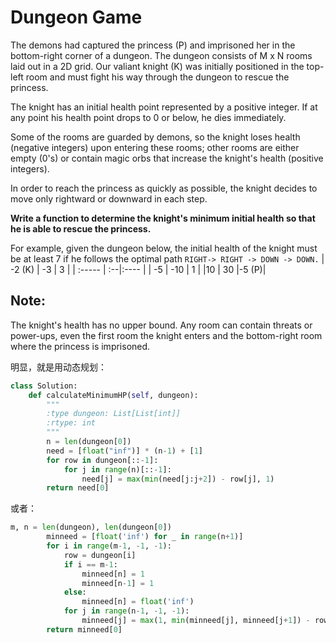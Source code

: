 # Dungeon Game

The demons had captured the princess (P) and imprisoned her in the bottom-right corner of a dungeon. The dungeon consists of M x N rooms laid out in a 2D grid. Our valiant knight (K) was initially positioned in the top-left room and must fight his way through the dungeon to rescue the princess.

The knight has an initial health point represented by a positive integer. If at any point his health point drops to 0 or below, he dies immediately.

Some of the rooms are guarded by demons, so the knight loses health (negative integers) upon entering these rooms; other rooms are either empty (0's) or contain magic orbs that increase the knight's health (positive integers).

In order to reach the princess as quickly as possible, the knight decides to move only rightward or downward in each step.



**Write a function to determine the knight's minimum initial health so that he is able to rescue the princess.**

For example, given the dungeon below, the initial health of the knight must be at least 7 if he follows the optimal path `RIGHT-> RIGHT -> DOWN -> DOWN.`
| -2 (K) | -3 | 3 |
| :----- | :--|:---- |
| -5  | -10  | 1 |
|10	 | 30	|-5 (P)|


## Note:

The knight's health has no upper bound.
Any room can contain threats or power-ups, even the first room the knight enters and the bottom-right room where the princess is imprisoned.


明显，就是用动态规划：

```python
class Solution:
    def calculateMinimumHP(self, dungeon):
        """
        :type dungeon: List[List[int]]
        :rtype: int
        """
        n = len(dungeon[0])
        need = [float("inf")] * (n-1) + [1]
        for row in dungeon[::-1]:
            for j in range(n)[::-1]:
                need[j] = max(min(need[j:j+2]) - row[j], 1)
        return need[0]
```

或者：

```python
m, n = len(dungeon), len(dungeon[0])
        minneed = [float('inf') for _ in range(n+1)]
        for i in range(m-1, -1, -1):
            row = dungeon[i]
            if i == m-1:
                minneed[n] = 1
                minneed[n-1] = 1
            else:
                minneed[n] = float('inf')
            for j in range(n-1, -1, -1):
                minneed[j] = max(1, min(minneed[j], minneed[j+1]) - row[j])
        return minneed[0]
```
